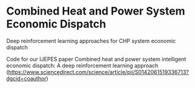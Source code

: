 # Combined Heat and Power System Economic Dispatch
Deep reinforcement learning approaches for CHP system economic dispatch


Code for our IJEPES paper Combined heat and power system intelligent economic dispatch: A deep reinforcement learning approach
(https://www.sciencedirect.com/science/article/pii/S0142061519336713?dgcid=coauthor)
